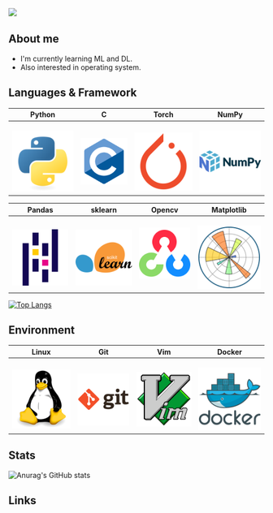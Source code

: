 ![](https://komarev.com/ghpvc/?username=rytst)

## About me
- I'm currently learning ML and DL.
- Also interested in operating system.

## Languages & Framework
| Python |    C   | Torch  | NumPy  |
| ------ | ------- | ------ | ---------- |
| <img width=50/> ![Python](https://github.com/devicons/devicon/blob/master/icons/python/python-original.svg) | <img width=50/> ![C](https://github.com/devicons/devicon/blob/master/icons/c/c-original.svg) | <img width=50/> ![Torch](https://github.com/devicons/devicon/blob/master/icons/pytorch/pytorch-original.svg) | <img width=50/> ![NumPy](https://github.com/devicons/devicon/blob/master/icons/numpy/numpy-original-wordmark.svg) |

| Pandas | sklearn | Opencv | Matplotlib |
| ------ | ------ | ------ | ------ |
<img width=50/> ![Pandas](https://github.com/devicons/devicon/blob/master/icons/pandas/pandas-original.svg) | <img width=50/> ![sklearn](https://github.com/devicons/devicon/blob/master/icons/scikitlearn/scikitlearn-original.svg) | ![Opencv](https://github.com/devicons/devicon/blob/master/icons/opencv/opencv-original.svg) | <img width=50/> ![Matplotlib](https://github.com/devicons/devicon/blob/master/icons/matplotlib/matplotlib-original.svg) |

[![Top Langs](https://github-readme-stats.vercel.app/api/top-langs/?username=rytst&theme=tokyonight)](https://github.com/anuraghazra/github-readme-stats)


## Environment
| Linux | Git | Vim | Docker |
| ----- | --- | --- | ------ |
| <img width=50/> ![Linux](https://github.com/devicons/devicon/blob/master/icons/linux/linux-original.svg) | <img width=50/> ![Git](https://github.com/devicons/devicon/blob/master/icons/git/git-original-wordmark.svg) | <img width=50> ![Neovim](https://github.com/devicons/devicon/blob/master/icons/vim/vim-original.svg) | <img width=50/> ![Docker](https://github.com/devicons/devicon/blob/master/icons/docker/docker-original-wordmark.svg) |

## Stats
![Anurag's GitHub stats](https://github-readme-stats.vercel.app/api?username=rytst&show_icons=true&theme=tokyonight)

## Links


<!---
rytst/rytst is a ✨ special ✨ repository because its `README.md` (this file) appears on your GitHub profile.
You can click the Preview link to take a look at your changes.
--->
